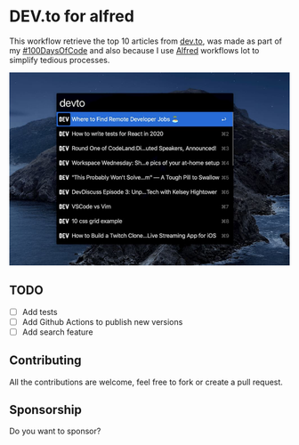 # DEV.to for alfred

This workflow retrieve the top 10 articles from [dev.to](https://dev.to), was made as part of my [#100DaysOfCode](https://mijailr.com/days_of_code/) and also because I use [Alfred](https://www.alfredapp.com/) workflows lot to simplify tedious processes.

![Alfred devto command](docs/images/screenshot.jpg)

## TODO

- [ ] Add tests
- [ ] Add Github Actions to publish new versions
- [ ] Add search feature

## Contributing

All the contributions are welcome, feel free to fork or create a pull request.

## Sponsorship

Do you want to sponsor?

